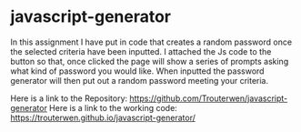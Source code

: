 # javascript-generator
In this assignment I have put in code that creates a random password once the selected criteria have been inputted. I attached the Js code to the button so that, once clicked the page will show a series of prompts asking what kind of password you would like. When inputted the password generator will then put out a random password meeting your criteria. 

Here is a link to the Repository: https://github.com/Trouterwen/javascript-generator 
Here is a link to the working code: https://trouterwen.github.io/javascript-generator/